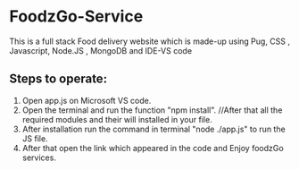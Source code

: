 # FoodzGo-Service
This is a full stack Food delivery website which is made-up using Pug, CSS , Javascript, Node.JS , MongoDB and IDE-VS code

## Steps to operate:
1. Open app.js on Microsoft VS code.
2. Open the terminal and run the function "npm install".
//After that all the required modules and their will installed in your file.
3. After installation run the command in terminal "node ./app.js" to run the JS file.
4. After that open the link which appeared in the code and Enjoy foodzGo services.
